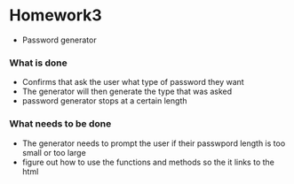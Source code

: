 # Homework3


* Password generator

### What is done

* Confirms that ask the user what type of password they want
* The generator will then generate the type that was asked 
* password generator stops at a certain length

### What needs to be done

* The generator needs to prompt the user if their passwpord length is too small or too large
* figure out how to use the functions and methods so the it links to the html
